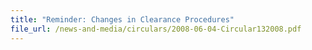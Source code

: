 ```yaml
---
title: "Reminder: Changes in Clearance Procedures"
file_url: /news-and-media/circulars/2008-06-04-Circular132008.pdf
---
```

